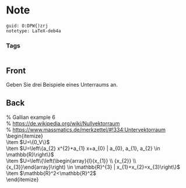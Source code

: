 # Note
```
guid: O:DPW{)zrj
notetype: LaTeX-deb4a
```

### Tags
```
```

## Front
Geben Sie drei Beispiele eines Unterraums an.

## Back
<div>% Gallian example 6</div><div>% <a href="https://de.wikipedia.org/wiki/Nullvektorraum">https://de.wikipedia.org/wiki/Nullvektorraum</a></div><div>% <a href="https://www.massmatics.de/merkzettel/#!334:Untervektorraum">https://www.massmatics.de/merkzettel/#!334:Untervektorraum</a></div><div>
</div>\begin{itemize}<div>\item $U=\{0_V\}$</div><div>\item $U=\left\{a_{2} x^{2}+a_{1} x+a_{0} | a_{0}, a_{1}, a_{2} \in \mathbb{R}\right\}$</div><div>\item $U=\left\{\left(\begin{array}{l}{x_{1}} \\ {x_{2}} \\ {x_{3}}\end{array}\right) \in \mathbb{R}^{3} | x_{1}+x_{2}=x_{3}\right\}$</div><div>\item $\mathbb{R}^2<<span>\mathbb{R}^2</span><span>$</span></div><div>\end{itemize}</div>
